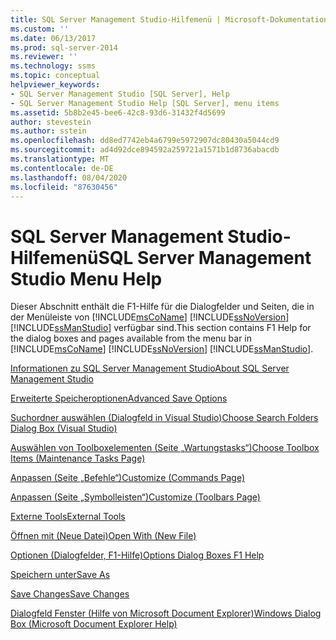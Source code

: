 ```yaml
---
title: SQL Server Management Studio-Hilfemenü | Microsoft-Dokumentation
ms.custom: ''
ms.date: 06/13/2017
ms.prod: sql-server-2014
ms.reviewer: ''
ms.technology: ssms
ms.topic: conceptual
helpviewer_keywords:
- SQL Server Management Studio [SQL Server], Help
- SQL Server Management Studio Help [SQL Server], menu items
ms.assetid: 5b8b2e45-bee6-42c8-93d6-31432f4d5699
author: stevestein
ms.author: sstein
ms.openlocfilehash: dd8ed7742eb4a6799e5972907dc80430a5044cd9
ms.sourcegitcommit: ad4d92dce894592a259721a1571b1d8736abacdb
ms.translationtype: MT
ms.contentlocale: de-DE
ms.lasthandoff: 08/04/2020
ms.locfileid: "87630456"
---
```

# <a name="sql-server-management-studio-menu-help"></a><span data-ttu-id="8262d-102">SQL Server Management Studio-Hilfemenü</span><span class="sxs-lookup"><span data-stu-id="8262d-102">SQL Server Management Studio Menu Help</span></span>
  <span data-ttu-id="8262d-103">Dieser Abschnitt enthält die F1-Hilfe für die Dialogfelder und Seiten, die in der Menüleiste von [!INCLUDE[msCoName](../../includes/msconame-md.md)] [!INCLUDE[ssNoVersion](../../includes/ssnoversion-md.md)] [!INCLUDE[ssManStudio](../../includes/ssmanstudio-md.md)] verfügbar sind.</span><span class="sxs-lookup"><span data-stu-id="8262d-103">This section contains F1 Help for the dialog boxes and pages available from the menu bar in [!INCLUDE[msCoName](../../includes/msconame-md.md)] [!INCLUDE[ssNoVersion](../../includes/ssnoversion-md.md)] [!INCLUDE[ssManStudio](../../includes/ssmanstudio-md.md)].</span></span>  
  
 [<span data-ttu-id="8262d-104">Informationen zu SQL Server Management Studio</span><span class="sxs-lookup"><span data-stu-id="8262d-104">About SQL Server Management Studio</span></span>](about-sql-server-management-studio.md)  
  
 [<span data-ttu-id="8262d-105">Erweiterte Speicheroptionen</span><span class="sxs-lookup"><span data-stu-id="8262d-105">Advanced Save Options</span></span>](advanced-save-options.md)  
  
 [<span data-ttu-id="8262d-106">Suchordner auswählen &#40;Dialogfeld in Visual Studio&#41;</span><span class="sxs-lookup"><span data-stu-id="8262d-106">Choose Search Folders Dialog Box &#40;Visual Studio&#41;</span></span>](choose-search-folders-dialog-box-visual-studio.md)  
  
 [<span data-ttu-id="8262d-107">Auswählen von Toolboxelementen &#40;Seite „Wartungstasks“&#41;</span><span class="sxs-lookup"><span data-stu-id="8262d-107">Choose Toolbox Items &#40;Maintenance Tasks Page&#41;</span></span>](choose-toolbox-items-maintenance-tasks-page.md)  
  
 [<span data-ttu-id="8262d-108">Anpassen &#40;Seite „Befehle“&#41;</span><span class="sxs-lookup"><span data-stu-id="8262d-108">Customize &#40;Commands Page&#41;</span></span>](customize-commands-page.md)  
  
 [<span data-ttu-id="8262d-109">Anpassen &#40;Seite „Symbolleisten“&#41;</span><span class="sxs-lookup"><span data-stu-id="8262d-109">Customize &#40;Toolbars Page&#41;</span></span>](customize-toolbars-page.md)  
  
 [<span data-ttu-id="8262d-110">Externe Tools</span><span class="sxs-lookup"><span data-stu-id="8262d-110">External Tools</span></span>](external-tools.md)  
  
 [<span data-ttu-id="8262d-111">Öffnen mit &#40;Neue Datei&#41;</span><span class="sxs-lookup"><span data-stu-id="8262d-111">Open With &#40;New File&#41;</span></span>](open-with-new-file.md)  
  
 [<span data-ttu-id="8262d-112">Optionen (Dialogfelder, F1-Hilfe)</span><span class="sxs-lookup"><span data-stu-id="8262d-112">Options Dialog Boxes F1 Help</span></span>](options-dialog-boxes-f1-help.md)  
  
 [<span data-ttu-id="8262d-113">Speichern unter</span><span class="sxs-lookup"><span data-stu-id="8262d-113">Save As</span></span>](save-as.md)  
  
 [<span data-ttu-id="8262d-114">Save Changes</span><span class="sxs-lookup"><span data-stu-id="8262d-114">Save Changes</span></span>](save-changes.md)  
  
 [<span data-ttu-id="8262d-115">Dialogfeld Fenster &#40;Hilfe von Microsoft Document Explorer&#41;</span><span class="sxs-lookup"><span data-stu-id="8262d-115">Windows Dialog Box &#40;Microsoft Document Explorer Help&#41;</span></span>](windows-dialog-box-microsoft-document-explorer-help.md)  
  
  
